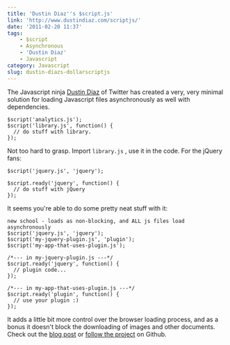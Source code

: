 ```yaml
---
title: 'Dustin Diaz''s $script.js'
link: 'http://www.dustindiaz.com/scriptjs/'
date: '2011-02-20 11:37'
tags:
    - $script
    - Asynchronous
    - 'Dustin Diaz'
    - Javascript
category: Javascript
slug: dustin-diazs-dollarscriptjs
---
```


The Javascript ninja [Dustin Diaz](http://twitter.com/ded) of Twitter has created a very, very minimal solution for loading Javascript files asynchronously as well with dependencies.

    $script('analytics.js');
    $script('library.js', function() {
      // do stuff with library.
    });
Not too hard to grasp. Import `library.js` , use it in the code. For the jQuery fans:

    $script('jquery.js', 'jquery');
    
    $script.ready('jquery', function() {
      // do stuff with jQuery
    });
It seems you're able to do some pretty neat stuff with it:

    new school - loads as non-blocking, and ALL js files load asynchronously
    $script('jquery.js', 'jquery');
    $script('my-jquery-plugin.js', 'plugin');
    $script('my-app-that-uses-plugin.js');
    
    /*--- in my-jquery-plugin.js ---*/
    $script.ready('jquery', function() {
      // plugin code...
    });
    
    /*--- in my-app-that-uses-plugin.js ---*/
    $script.ready('plugin', function() {
      // use your plugin :)
    });
It adds a little bit more control over the browser loading process, and as a bonus it doesn't block the downloading of images and other documents. Check out the [blog post](http://www.dustindiaz.com/scriptjs/) or [follow the project](https://github.com/polvero/script.js) on Github.

